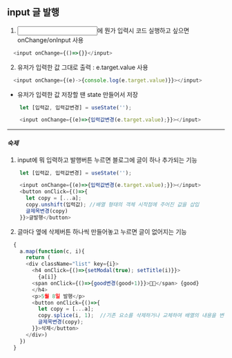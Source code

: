 ## input 글 발행

1. <input>에 뭔가 입력시 코드 실행하고 싶으면 onChange/onInput 사용

```javaScript
  <input onChange={()=>{}}</input>
```

2. 유저가 입력한 값 그대로 출력 : e.target.value 사용

```javaScript
  <input onChange={(e)->{console.log(e.target.value)}}></input>
```

* 유저가 입력한 값 저장할 땐 state 만들어서 저장

```javaScript
    let [입력값, 입력값변경] = useState('');

    <input onChange={(e)=>{입력값변경(e.target.value);}}></input>
```

------------------------

*<h4>숙제</h4>*

1) input에 뭐 입력하고 발행버튼 누르면 블로그에 글이 하나 추가되는 기능

```javaScript
    let [입력값, 입력값변경] = useState('');

    <input onChange={(e)=>{입력값변경(e.target.value);}}></input>
    <button onClick={()=>{
      let copy = [...a];
      copy.unshift(입력값); //배열 형태의 객체 시작점에 주어진 값을 삽입
      글제목변경(copy)
    }}>글발행</button>
```

2) 글마다 옆에 삭제버튼 하나씩 만들어놓고 누르면 글이 없어지는 기능

```javaScript
  {
    a.map(function(c, i){
      return (
      <div className="list" key={i}>
        <h4 onClick={()=>{setModal(true); setTitle(i)}}>
          {a[i]} 
        <span onClick={()=>{good변경(good+1)}}>👍🏻</span> {good}
        </h4>
        <p>5월 8일 발행</p>
        <button onClick={()=>{
          let copy = [...a];
          copy.splice(i, 1);  //기존 요소를 삭제하거나 교체하여 배열의 내용을 변경
          글제목변경(copy);
        }}>삭제</button>
      </div>)
    })
  }
```
